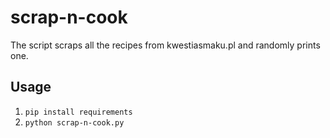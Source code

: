 # scrap-n-cook
The script scraps all the recipes from kwestiasmaku.pl and randomly prints one.

## Usage

  1. ``` pip install requirements  ```
  2. ``` python scrap-n-cook.py  ```
